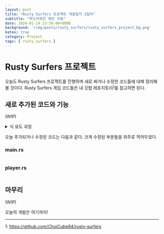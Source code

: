 ```yaml
---
layout: post
title: "Rusty Surfers 프로젝트 개발일지 3일차"
subtitle: "부드러워진 레인 이동"
date: 2024-01-14 23:59:00+0900
background: '/img/posts/rusty_surfers/rusty_surfers_project_bg.png'
katex: true
category: Project
tags: [ rusty_surfers ]
---
```


# Rusty Surfers 프로젝트

오늘도 Rusty Surfers 프로젝트를 진행하며 새로 짜거나 수정한 코드들에 대해 정리해볼 것이다. Rusty Surfers 게임 코드들은 내 깃헙 레포지토리<sup>[1](#footnote_1)</sup>를 참고하면 된다.

## 새로 추가된 코드와 기능

(WIP)

<details>
<summary>식 유도 과정</summary>

<br>

<h4>문자 정의</h4><br>

<h5>입력으로 주어지는 것</h5><br>

보드가 튀어오르는 최대 높이: $H$ <br>

보드가 점프한 뒤 되돌아오기까지 걸리는 프레임 수: $T$ <br><br>

<h5>알아내야 하는 것</h5><br>

보드가 점프를 시작할 때 초기 속도: $v_0$ <br>

중력 가속도: $g$ <br>

##### 식 전개에 필요한 것

시간에 따른 보드의 위치: $y(t) = \Sigma_{k=0}^t (v(k) \cdot 1)$

시간에 따른 보드의 $y$ 방향 속도: $v(t) = v_0 - gt$

##### 풀이

1. 보드가 되돌아오기까지의 변위는 $0$ 이므로, 다음 식이 성립한다.

    $$
    \begin{align*} 
        y(T) &= \Sigma_{t=0}^T (v(t) \cdot 1) = \Sigma_{t=0}^T v(t) \\
        &= \Sigma_{t=0}^T (v_0 - gt) = (T+1)v_0 - \frac{T(T+1)}{2}g = 0.
    \end{align*} 
    $$

2. $T+1 > 0$ 이므로 다음 식이 성립한다.

    $$
    \begin{align*}
        0 &= (T+1)v_0 - \frac{T(T+1)}{2}g \\
        0 &= v_0 - \frac{T}{2}g \\
        \frac{T}{2}g &= v_0 \\
        g &= \frac{2}{T} v_0
    \end{align*}
    $$

3. 보드가 최고점에 도달하는 조건은 $v(t) = 0$ 이며, 이 때 $t = \frac{T}{2}$ 이다. 따라서 다음 식이 성립한다.

    $$
    \begin{align*}
        y\left(\frac{T}{2}\right) &= \Sigma_{t=0}^{T/2} (v(t) \cdot 1) = \Sigma_{t=0}^{T/2} v(t) \\
        &= \Sigma_{t=0}^{T/2} (v_0 - gt) = \left(\frac{T}{2}+1\right)v_0 - \frac{\frac{T}{2}\left(\frac{T}{2}+1\right)}{2}g = H.
    \end{align*}
    $$

4. 2단계에서 얻은 결과를 3단계에서 얻은 식에 대입하면 다음과 같은 결과를 얻게 된다.

    $$
    \begin{align*}
        \left(\frac{T}{2}+1\right)v_0 - \frac{\frac{T}{2}\left(\frac{T}{2}+1\right)}{2}g &= H \\
        \left(\frac{T}{2}+1\right)v_0 - \frac{\frac{T}{2}\left(\frac{T}{2}+1\right)}{2}\left(\frac{2}{T} v_0\right) &= H \\
        \left(\frac{T}{2}+1\right)v_0 - \frac{\left(\frac{T}{2}+1\right)}{2} v_0 &= H \\
        \frac{\left(\frac{T}{2}+1\right)}{2} v_0 &= H \\
        \frac{T+2}{4} v_0 &= H \\
        v_0 &= \frac{4}{T+2} H
    \end{align*}
    $$

5. 최종적으로 다음 두 식을 얻게 된다.

$$v_0 = \frac{4}{T+2} H$$

$$g = \frac{2}{T} v_0$$


</details>

오늘 추가되거나 수정된 코드는 다음과 같다. 크게 수정된 부분들을 위주로 적어두었다.


### main.rs

```rust

```

### player.rs

```rust

```

## 마무리

(WIP)

오늘의 개발은 여기까지!

- - -
<a name="footnote_1">1</a>: <https://github.com/ChoiCube84/rusty-surfers>  